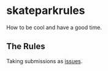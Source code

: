 # skateparkrules

How to be cool and have a good time.

## The Rules

Taking submissions as [issues](https://github.com/kevinkace/skateparkrules/issues).
